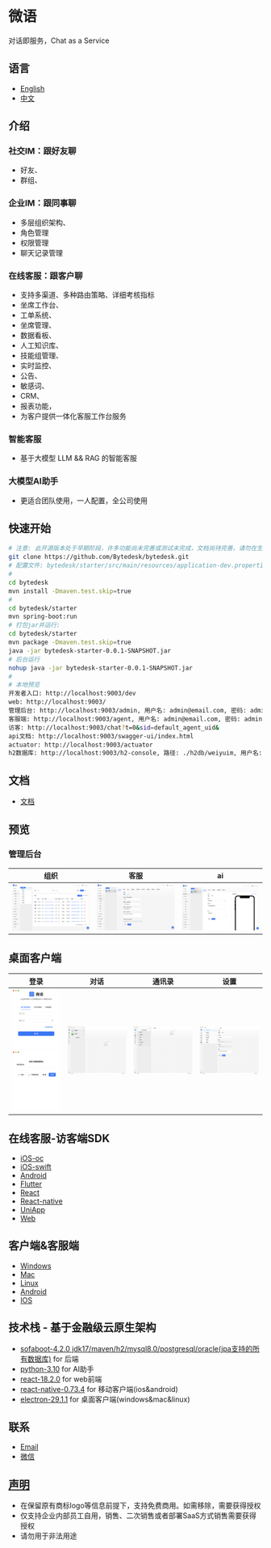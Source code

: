 <!--
 * @Author: jackning 270580156@qq.com
 * @Date: 2024-06-05 09:44:23
 * @LastEditors: jackning 270580156@qq.com
 * @LastEditTime: 2024-06-12 12:07:15
 * @Description: bytedesk.com https://github.com/Bytedesk/bytedesk
 *   Please be aware of the BSL license restrictions before installing Bytedesk IM – 
 *  selling, reselling, or hosting Bytedesk IM as a service is a breach of the terms and automatically terminates your rights under the license. 
 *  仅支持企业内部员工自用，严禁私自用于销售、二次销售或者部署SaaS方式销售 
 *  Business Source License 1.1: https://github.com/Bytedesk/bytedesk/blob/main/LICENSE 
 *  contact: 270580156@qq.com 
 *  联系：270580156@qq.com
 * Copyright (c) 2024 by bytedesk.com, All Rights Reserved. 
-->
# 微语

对话即服务，Chat as a Service

## 语言

- [English](./README.md)
- [中文](./README.zh.md)

## 介绍

### 社交IM：跟好友聊

- 好友、
- 群组、

### 企业IM：跟同事聊

- 多层组织架构、
- 角色管理
- 权限管理
- 聊天记录管理

### 在线客服：跟客户聊

- 支持多渠道、多种路由策略、详细考核指标
- 坐席工作台、
- 工单系统、
- 坐席管理、
- 数据看板、
- 人工知识库、
- 技能组管理、
- 实时监控、
- 公告、
- 敏感词、
- CRM、
- 报表功能，
- 为客户提供一体化客服工作台服务

### 智能客服

- 基于大模型 LLM && RAG 的智能客服

### 大模型AI助手

- 更适合团队使用，一人配置，全公司使用

## 快速开始

```bash
# 注意: 此开源版本处于早期阶段，许多功能尚未完善或测试未完成，文档尚待完善，请勿在生产环境使用
git clone https://github.com/Bytedesk/bytedesk.git
# 配置文件: bytedesk/starter/src/main/resources/application-dev.properties
# 
cd bytedesk
mvn install -Dmaven.test.skip=true
# 
cd bytedesk/starter
mvn spring-boot:run
# 打包jar并运行:
cd bytedesk/starter
mvn package -Dmaven.test.skip=true
java -jar bytedesk-starter-0.0.1-SNAPSHOT.jar
# 后台运行
nohup java -jar bytedesk-starter-0.0.1-SNAPSHOT.jar
# 
# 本地预览
开发者入口: http://localhost:9003/dev
web: http://localhost:9003/
管理后台: http://localhost:9003/admin, 用户名: admin@email.com, 密码: admin
客服端: http://localhost:9003/agent, 用户名: admin@email.com, 密码: admin
访客: http://localhost:9003/chat?t=0&sid=default_agent_uid&
api文档: http://localhost:9003/swagger-ui/index.html
actuator: http://localhost:9003/actuator
h2数据库: http://localhost:9003/h2-console, 路径: ./h2db/weiyuim, 用户名: sa, 密码: sa
```

## 文档

- [文档](https://www.weiyuai.cn/docs/)

## 预览

### 管理后台

| 组织 | 客服 | ai |
| :----------: | :----------: | :----------: |
| <img src="./images/admin/team.png" width="250"> | <img src="./images/admin/service.png" width="250"> | <img src="./images/admin/ai.png" width="250"> |

## 桌面客户端

| 登录 | 对话 | 通讯录 | 设置 |
| :----------: | :----------: | :----------: | :----------: |
| <img src="./images/pc/login2.png" width="100"><img src="./images/pc/switch.png" width="100"> | <img src="./images/pc/chat.png" width="250"> | <img src="./images/pc/contact.png" width="250"> | <img src="./images/pc/setting.png" width="250"> |

## 在线客服-访客端SDK

- [iOS-oc](./visitor/oc)
- [iOS-swift](./visitor/swift)
- [Android](./visitor/android)
- [Flutter](./visitor/flutter)
- [React](./visitor/react)
- [React-native](./visitor/react-native)
- [UniApp](./visitor/uniapp)
- [Web](./visitor/web)
<!-- - [iOS-oc](https://github.com/Bytedesk/bytedesk-oc)
- [iOS-swift](https://github.com/Bytedesk/bytedesk-swift)
- [Android](https://github.com/bytedesk/bytedesk-android)
- [Flutter](https://github.com/bytedesk/bytedesk-flutter)
- [React](https://github.com/bytedesk/bytedesk-react)
- [React-native](https://github.com/bytedesk/bytedesk-react-native)
- [UniApp](https://github.com/bytedesk/bytedesk-uniapp)
- [Web](https://github.com/bytedesk/bytedesk-web)
- [Browser-Extension](https://github.com/bytedesk/bytedesk-browser-extension)
- [Vscode-plugin](https://github.com/bytedesk/bytedesk-vscode-plugin) -->

## 客户端&客服端

- [Windows](https://www.weiyuai.cn/download.html)
- [Mac](https://www.weiyuai.cn/download.html)
- [Linux](https://www.weiyuai.cn/download.html)
- [Android](https://www.weiyuai.cn/download.html)
- [IOS](https://www.weiyuai.cn/download.html)

## 技术栈 - 基于金融级云原生架构

<!-- - [springboot-3.2.0 jdk17/maven/h2/mysql8.0/postgresql/oracle(jpa支持的所有数据库)](https://spring.io/projects/spring-boot) for 后端 -->
- [sofaboot-4.2.0 jdk17/maven/h2/mysql8.0/postgresql/oracle(jpa支持的所有数据库)](https://github.com/sofastack/sofa-boot/blob/master/README_ZH.md) for 后端
- [python-3.10](https://docs.python.org/zh-cn/3/) for AI助手
- [react-18.2.0](https://reactjs.org/) for web前端
- [react-native-0.73.4](https://reactnative.dev/) for 移动客户端(ios&android)
- [electron-29.1.1](https://www.electronjs.org/) for 桌面客户端(windows&mac&linux)

<!-- 有兴趣的同学，特别是独立开发者，欢迎加入，共同开发，利润共享。 -->

## 联系

- [Email](mailto:270580156@qq.com)
- [微信](./images/wechat.png)

## [声明](https://www.weiyuai.cn/)

- 在保留原有商标logo等信息前提下，支持免费商用。如需移除，需要获得授权
- 仅支持企业内部员工自用，销售、二次销售或者部署SaaS方式销售需要获得授权
- 请勿用于非法用途
